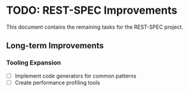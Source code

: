 # TODO: REST-SPEC Improvements

This document contains the remaining tasks for the REST-SPEC project.

## Long-term Improvements

### Tooling Expansion

- [ ] Implement code generators for common patterns
- [ ] Create performance profiling tools
